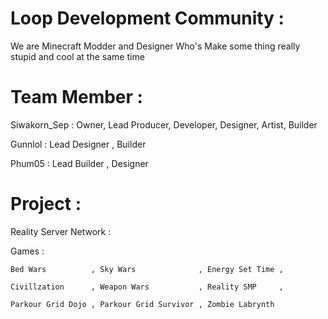 # Loop Development Community :
  We are Minecraft Modder and Designer Who's Make some thing really stupid and cool at the same time
  
# Team Member :
  Siwakorn_Sep : Owner, Lead Producer, Developer, Designer, Artist, Builder
  
  Gunnlol : Lead Designer , Builder
  
  Phum05 : Lead Builder , Designer

# Project :
  Reality Server Network :

  Games : 
  
    Bed Wars          , Sky Wars              , Energy Set Time , 
    
    Civillzation      , Weapon Wars           , Reality SMP     ,
            
    Parkour Grid Dojo , Parkour Grid Survivor , Zombie Labrynth
